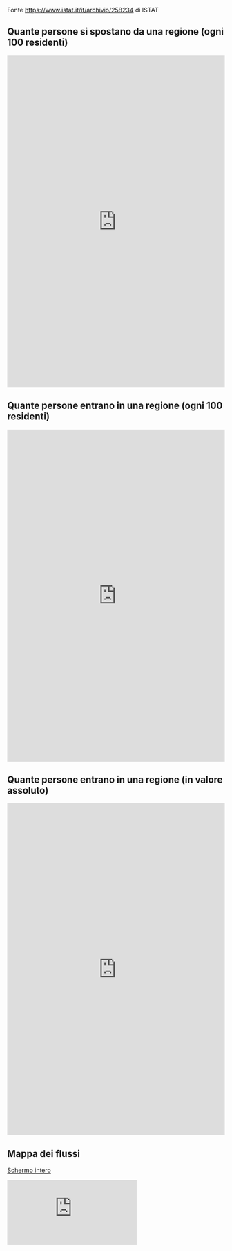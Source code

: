 Fonte <https://www.istat.it/it/archivio/258234> di ISTAT

## Quante persone si spostano da una regione (ogni 100 residenti)

<iframe title="Individui che si spostano per ragioni di studio e lavoro" aria-label="Mappa" id="datawrapper-chart-H7vtc" src="https://datawrapper.dwcdn.net/H7vtc/2/" scrolling="no" frameborder="0" style="width: 0; min-width: 100% !important; border: none;" height="768"></iframe><script type="text/javascript">!function(){"use strict";window.addEventListener("message",(function(e){if(void 0!==e.data["datawrapper-height"]){var t=document.querySelectorAll("iframe");for(var a in e.data["datawrapper-height"])for(var r=0;r<t.length;r++){if(t[r].contentWindow===e.source)t[r].style.height=e.data["datawrapper-height"][a]+"px"}}}))}();
</script>

## Quante persone entrano in una regione (ogni 100 residenti)

<iframe title="Individui in entrata per ragioni di studio e lavoro" aria-label="Mappa" id="datawrapper-chart-h68yA" src="https://datawrapper.dwcdn.net/h68yA/2/" scrolling="no" frameborder="0" style="width: 0; min-width: 100% !important; border: none;" height="768"></iframe><script type="text/javascript">!function(){"use strict";window.addEventListener("message",(function(e){if(void 0!==e.data["datawrapper-height"]){var t=document.querySelectorAll("iframe");for(var a in e.data["datawrapper-height"])for(var r=0;r<t.length;r++){if(t[r].contentWindow===e.source)t[r].style.height=e.data["datawrapper-height"][a]+"px"}}}))}();
</script>

## Quante persone entrano in una regione (in valore assoluto)

<iframe title="Individui in entrata per ragioni di studio e lavoro (valore assoluto)" aria-label="Mappa" id="datawrapper-chart-FMukw" src="https://datawrapper.dwcdn.net/FMukw/1/" scrolling="no" frameborder="0" style="width: 0; min-width: 100% !important; border: none;" height="768"></iframe><script type="text/javascript">!function(){"use strict";window.addEventListener("message",(function(e){if(void 0!==e.data["datawrapper-height"]){var t=document.querySelectorAll("iframe");for(var a in e.data["datawrapper-height"])for(var r=0;r<t.length;r++){if(t[r].contentWindow===e.source)t[r].style.height=e.data["datawrapper-height"][a]+"px"}}}))}();
</script>

## Mappa dei flussi

<a href="https://flowmap.blue/1RmMNWkNdNC4M3erXHU36x0c97Avlb849kbzEVIfZCdo" target="_blank">Schermo intero</a>

<div class="container-iframe">
  <iframe class="responsive-iframe" frameBorder="0" src="https://flowmap.blue/1RmMNWkNdNC4M3erXHU36x0c97Avlb849kbzEVIfZCdo/embed"></iframe>
</div>


